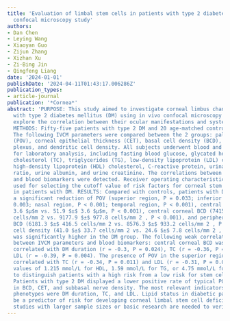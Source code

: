 ```yaml
---
title: 'Evaluation of limbal stem cells in patients with type 2 diabetes: An in vivo
  confocal microscopy study'
authors:
- Dan Chen
- Leying Wang
- Xiaoyan Guo
- Zijun Zhang
- Xizhan Xu
- Zi-Bing Jin
- Qingfeng Liang
date: '2024-01-01'
publishDate: '2024-04-11T01:43:17.006286Z'
publication_types:
- article-journal
publication: '*Cornea*'
abstract: 'PURPOSE: This study aimed to investigate corneal limbus changes in patients
  with type 2 diabetes mellitus (DM) using in vivo confocal microscopy (IVCM) and
  explore the correlation between their ocular manifestations and systemic status.
  METHODS: Fifty-five patients with type 2 DM and 20 age-matched controls were included.
  The following IVCM parameters were compared between the 2 groups: palisades of Vogt
  (POV), corneal epithelial thickness (CET), basal cell density (BCD), subbasal nerve
  plexus, and dendritic cell density. All subjects underwent blood and urine sampling
  for laboratory analysis, including fasting blood glucose, glycated hemoglobin, total
  cholesterol (TC), triglycerides (TG), low-density lipoprotein (LDL) cholesterol,
  high-density lipoprotein (HDL) cholesterol, C-reactive protein, urinary albumin-to-creatinine
  ratio, urine albumin, and urine creatinine. The correlations between IVCM parameters
  and blood biomarkers were detected. Receiver operating characteristic curve was
  used for selecting the cutoff value of risk factors for corneal stem cell injury
  in patients with DM. RESULTS: Compared with controls, patients with DM displayed
  a significant reduction of POV (superior region, P = 0.033; inferior region, P =
  0.003; nasal region, P < 0.001; temporal region, P < 0.001), central CET (44.8 $±$
  3.6 $μ$m vs. 51.9 $±$ 3.6 $μ$m, P < 0.001), central corneal BCD (7415.5 $±$ 563.2
  cells/mm 2 vs. 9177.9 $±$ 977.8 cells/mm 2 , P < 0.001), and peripheral corneal
  BCD (6181.3 $±$ 416.5 cells/mm 2 vs. 8576.3 $±$ 933.2 cells/mm 2 , P < 0.001). Dendritic
  cell density (41.0 $±$ 33.7 cells/mm 2 vs. 24.6 $±$ 7.8 cells/mm 2 , P = 0.001)
  was significantly higher in the DM group. The following weak correlations were shown
  between IVCM parameters and blood biomarkers: central corneal BCD was negatively
  correlated with DM duration (r = -0.3, P = 0.024), TC (r = -0.36, P = 0.007), and
  LDL (r = -0.39, P = 0.004). The presence of POV in the superior region was negatively
  correlated with TC (r = -0.34, P = 0.011) and LDL (r = -0.31, P = 0.022). Cutoff
  values of 1.215 mmol/L for HDL, 1.59 mmol/L for TG, or 4.75 mmol/L for TC were established
  to distinguish patients with a high risk from a low risk for stem cell damage. CONCLUSIONS:
  Patients with type 2 DM displayed a lower positive rate of typical POV and a decrease
  in BCD, CET, and subbasal nerve density. The most relevant indicators for stem cell
  phenotypes were DM duration, TC, and LDL. Lipid status in diabetic patients could
  be a predictor of risk for developing corneal limbal stem cell deficiency. Further
  studies with larger sample sizes or basic research are needed to verify the results.'
---
```


